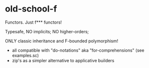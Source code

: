 # old-school-f
Functors. Just f*** functors! 

Typesafe, NO implicits; NO higher-orders;

ONLY classic inheritance and F-bounded polymorphism!

- all compatible with "do-notations" aka "for-comprehensions" (see examples.sc) 
- zip's as a simpler alternative to applicative builders
